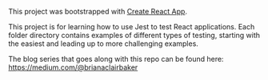 This project was bootstrapped with [Create React App](https://github.com/facebookincubator/create-react-app).

This project is for learning how to use Jest to test React applications. Each folder directory contains examples of different types of testing, starting with the easiest and leading up to more challenging examples.

The blog series that goes along with this repo can be found here: https://medium.com/@brianaclairbaker
